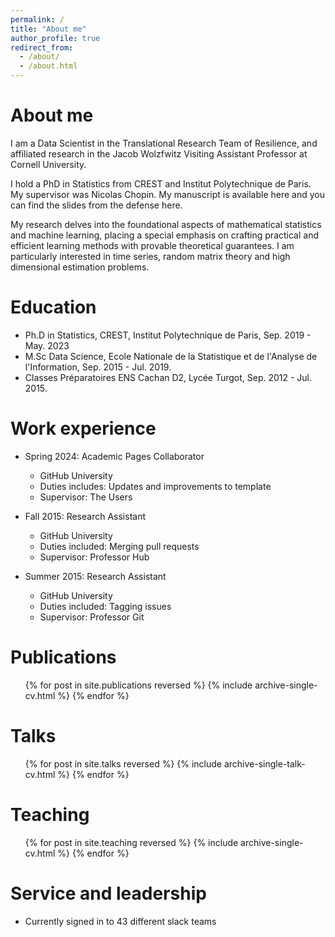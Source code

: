```yaml
---
permalink: /
title: "About me"
author_profile: true
redirect_from: 
  - /about/
  - /about.html
---
```


# About me
I am a Data Scientist in the Translational Research Team of Resilience, and affiliated research in the Jacob Wolzfwitz Visiting Assistant Professor at Cornell University.

I hold a PhD in Statistics from CREST and Institut Polytechnique de Paris. My supervisor was Nicolas Chopin. My manuscript is available here and you can find the slides from the defense here.

My research delves into the foundational aspects of mathematical statistics and machine learning, placing a special emphasis on crafting practical and efficient learning methods with provable theoretical guarantees. I am particularly interested in time series, random matrix theory and high dimensional estimation problems.


Education
======
* Ph.D in Statistics, CREST, Institut Polytechnique de Paris, Sep. 2019 - May. 2023
* M.Sc Data Science, Ecole Nationale de la Statistique et de l'Analyse de l'Information, Sep. 2015 - Jul. 2019.
* Classes Préparatoires ENS Cachan D2, Lycée Turgot, Sep. 2012 - Jul. 2015.

Work experience
======
* Spring 2024: Academic Pages Collaborator
  * GitHub University
  * Duties includes: Updates and improvements to template
  * Supervisor: The Users

* Fall 2015: Research Assistant
  * GitHub University
  * Duties included: Merging pull requests
  * Supervisor: Professor Hub

* Summer 2015: Research Assistant
  * GitHub University
  * Duties included: Tagging issues
  * Supervisor: Professor Git
  
Publications
======
  <ul>{% for post in site.publications reversed %}
    {% include archive-single-cv.html %}
  {% endfor %}</ul>
  
Talks
======
  <ul>{% for post in site.talks reversed %}
    {% include archive-single-talk-cv.html  %}
  {% endfor %}</ul>
  
Teaching
======
  <ul>{% for post in site.teaching reversed %}
    {% include archive-single-cv.html %}
  {% endfor %}</ul>
  
Service and leadership
======
* Currently signed in to 43 different slack teams
